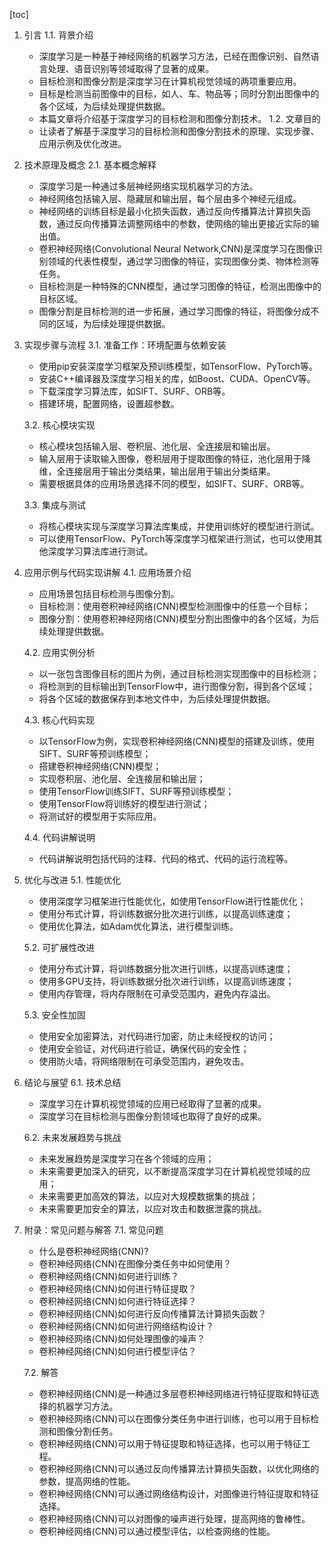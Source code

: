 
[toc]                    
                
                
1. 引言
    1.1. 背景介绍
    - 深度学习是一种基于神经网络的机器学习方法，已经在图像识别、自然语言处理、语音识别等领域取得了显著的成果。
    - 目标检测和图像分割是深度学习在计算机视觉领域的两项重要应用。
    - 目标是检测当前图像中的目标，如人、车、物品等；同时分割出图像中的各个区域，为后续处理提供数据。
    - 本篇文章将介绍基于深度学习的目标检测和图像分割技术。
    1.2. 文章目的
    - 让读者了解基于深度学习的目标检测和图像分割技术的原理、实现步骤、应用示例及优化改进。

2. 技术原理及概念
    2.1. 基本概念解释
    - 深度学习是一种通过多层神经网络实现机器学习的方法。
    - 神经网络包括输入层、隐藏层和输出层，每个层由多个神经元组成。
    - 神经网络的训练目标是最小化损失函数，通过反向传播算法计算损失函数，通过反向传播算法调整网络中的参数，使网络的输出更接近实际的输出值。
    - 卷积神经网络(Convolutional Neural Network,CNN)是深度学习在图像识别领域的代表性模型，通过学习图像的特征，实现图像分类、物体检测等任务。
    - 目标检测是一种特殊的CNN模型，通过学习图像的特征，检测出图像中的目标区域。
    - 图像分割是目标检测的进一步拓展，通过学习图像的特征，将图像分成不同的区域，为后续处理提供数据。

3. 实现步骤与流程
    3.1. 准备工作：环境配置与依赖安装
    - 使用pip安装深度学习框架及预训练模型，如TensorFlow、PyTorch等。
    - 安装C++编译器及深度学习相关的库，如Boost、CUDA、OpenCV等。
    - 下载深度学习算法库，如SIFT、SURF、ORB等。
    - 搭建环境，配置网络，设置超参数。

    3.2. 核心模块实现
    - 核心模块包括输入层、卷积层、池化层、全连接层和输出层。
    - 输入层用于读取输入图像，卷积层用于提取图像的特征，池化层用于降维，全连接层用于输出分类结果，输出层用于输出分类结果。
    - 需要根据具体的应用场景选择不同的模型，如SIFT、SURF、ORB等。

    3.3. 集成与测试
    - 将核心模块实现与深度学习算法库集成，并使用训练好的模型进行测试。
    - 可以使用TensorFlow、PyTorch等深度学习框架进行测试，也可以使用其他深度学习算法库进行测试。

4. 应用示例与代码实现讲解
    4.1. 应用场景介绍
    - 应用场景包括目标检测与图像分割。
    - 目标检测：使用卷积神经网络(CNN)模型检测图像中的任意一个目标；
    - 图像分割：使用卷积神经网络(CNN)模型分割出图像中的各个区域，为后续处理提供数据。

    4.2. 应用实例分析
    - 以一张包含图像目标的图片为例，通过目标检测实现图像中的目标检测；
    - 将检测到的目标输出到TensorFlow中，进行图像分割，得到各个区域；
    - 将各个区域的数据保存到本地文件中，为后续处理提供数据。

    4.3. 核心代码实现
    - 以TensorFlow为例，实现卷积神经网络(CNN)模型的搭建及训练，使用SIFT、SURF等预训练模型；
    - 搭建卷积神经网络(CNN)模型；
    - 实现卷积层、池化层、全连接层和输出层；
    - 使用TensorFlow训练SIFT、SURF等预训练模型；
    - 使用TensorFlow将训练好的模型进行测试；
    - 将测试好的模型用于实际应用。

    4.4. 代码讲解说明
    - 代码讲解说明包括代码的注释、代码的格式、代码的运行流程等。

5. 优化与改进
    5.1. 性能优化
    - 使用深度学习框架进行性能优化，如使用TensorFlow进行性能优化；
    - 使用分布式计算，将训练数据分批次进行训练，以提高训练速度；
    - 使用优化算法，如Adam优化算法，进行模型训练。

    5.2. 可扩展性改进
    - 使用分布式计算，将训练数据分批次进行训练，以提高训练速度；
    - 使用多GPU支持，将训练数据分批次进行训练，以提高训练速度；
    - 使用内存管理，将内存限制在可承受范围内，避免内存溢出。

    5.3. 安全性加固
    - 使用安全加密算法，对代码进行加密，防止未经授权的访问；
    - 使用安全验证，对代码进行验证，确保代码的安全性；
    - 使用防火墙，将网络限制在可承受范围内，避免攻击。

6. 结论与展望
    6.1. 技术总结
    - 深度学习在计算机视觉领域的应用已经取得了显著的成果。
    - 深度学习在目标检测与图像分割领域也取得了良好的成果。

    6.2. 未来发展趋势与挑战
    - 未来发展趋势是深度学习在各个领域的应用；
    - 未来需要更加深入的研究，以不断提高深度学习在计算机视觉领域的应用；
    - 未来需要更加高效的算法，以应对大规模数据集的挑战；
    - 未来需要更加安全的算法，以应对攻击和数据泄露的挑战。

7. 附录：常见问题与解答
    7.1. 常见问题
    - 什么是卷积神经网络(CNN)?
    - 卷积神经网络(CNN)在图像分类任务中如何使用？
    - 卷积神经网络(CNN)如何进行训练？
    - 卷积神经网络(CNN)如何进行特征提取？
    - 卷积神经网络(CNN)如何进行特征选择？
    - 卷积神经网络(CNN)如何进行反向传播算法计算损失函数？
    - 卷积神经网络(CNN)如何进行网络结构设计？
    - 卷积神经网络(CNN)如何处理图像的噪声？
    - 卷积神经网络(CNN)如何进行模型评估？

    7.2. 解答
    - 卷积神经网络(CNN)是一种通过多层卷积神经网络进行特征提取和特征选择的机器学习方法。
    - 卷积神经网络(CNN)可以在图像分类任务中进行训练，也可以用于目标检测和图像分割任务。
    - 卷积神经网络(CNN)可以用于特征提取和特征选择，也可以用于特征工程。
    - 卷积神经网络(CNN)可以通过反向传播算法计算损失函数，以优化网络的参数，提高网络的性能。
    - 卷积神经网络(CNN)可以通过网络结构设计，对图像进行特征提取和特征选择。
    - 卷积神经网络(CNN)可以对图像的噪声进行处理，提高网络的鲁棒性。
    - 卷积神经网络(CNN)可以通过模型评估，以检查网络的性能。


